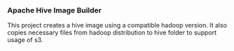 ### Apache Hive Image Builder
This project creates a hive image using a compatible hadoop version. It also copies necessary files from hadoop distribution to hive folder to support usage of s3.


